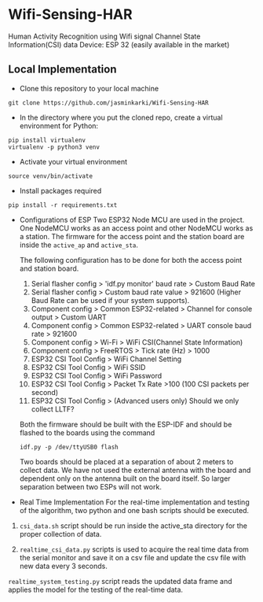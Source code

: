 # Wifi-Sensing-HAR
Human Activity Recognition using Wifi signal Channel State Information(CSI) data
Device: ESP 32 (easily available in the market)


## Local Implementation

- Clone this repository to your local machine
```
git clone https://github.com/jasminkarki/Wifi-Sensing-HAR
```

- In the directory where you put the cloned repo, create a virtual environment for Python:
```
pip install virtualenv
virtualenv -p python3 venv
```

- Activate your virtual environment
```
source venv/bin/activate
```

- Install packages required
```
pip install -r requirements.txt
```

- Configurations of ESP
    Two ESP32 Node MCU are used in the project. One NodeMCU works as an access point and other NodeMCU works as a station. The firmware for the access point and the station board are inside the `active_ap` and `active_sta`.

    The following configuration has to be done for both the access point and station board.
    1. Serial flasher config > 'idf.py monitor' baud rate > Custom Baud Rate
    2. Serial flasher config > Custom baud rate value > 921600 (Higher Baud Rate can be used if your system supports).
    3. Component config > Common ESP32-related > Channel for console output > Custom UART
    4. Component config > Common ESP32-related > UART console baud rate > 921600
    5. Component config > Wi-Fi > WiFi CSI(Channel State Information) 
    6. Component config > FreeRTOS > Tick rate (Hz) > 1000
    7. ESP32 CSI Tool Config > WiFi Channel Setting
    8. ESP32 CSI Tool Config > WiFi SSID
    9. ESP32 CSI Tool Config > WiFi Password
    10. ESP32 CSI Tool Config > Packet Tx Rate >100 (100 CSI packets per second)
    11. ESP32 CSI Tool Config > (Advanced users only) Should we only collect LLTF?

    Both the firmware should be built with the ESP-IDF and should be flashed to the boards using the command 
    ```
    idf.py -p /dev/ttyUSB0 flash
    ```

    Two boards should be placed at a separation of about 2 meters to collect data. We have not used the external antenna with the board and dependent only on the antenna built on the board itself. So larger separation between two ESPs will not work.

- Real Time Implementation
For the real-time implementation and testing of the algorithm, two python  and one bash scripts should be executed.

1. `csi_data.sh` script should be run inside the active_sta directory for the proper collection of data.

2. `realtime_csi_data.py` scripts is used to acquire the real time data from the serial monitor and save it on a csv file and update the csv file with new data every 3 seconds.

`realtime_system_testing.py` script reads the updated data frame and applies the model for the testing of the real-time data.
